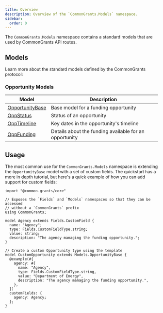 ```yaml
---
title: Overview
description: Overview of the `CommonGrants.Models` namespace.
sidebar:
  order: 0
---
```


The `CommonGrants.Models` namespace contains a standard models that are used by CommonGrants API routes.

## Models

Learn more about the standard models defined by the CommonGrants protocol:

### Opportunity Models

| Model                                        | Description                                            |
| -------------------------------------------- | ------------------------------------------------------ |
| [OpportunityBase](/protocol/models/opp-base) | Base model for a funding opportunity                   |
| [OppStatus](/protocol/models/opp-status)     | Status of an opportunity                               |
| [OppTimeline](/protocol/models/opp-timeline) | Key dates in the opportunity's timeline                |
| [OppFunding](/protocol/models/opp-funding)   | Details about the funding available for an opportunity |

## Usage

The most common use for the `CommonGrants.Models` namespace is extending the `OpportunityBase` model with a set of custom fields. The quickstart has a more in depth tutorial, but here's a quick example of how you can add support for custom fields:

```typespec
import "@common-grants/core"

// Exposes the `Fields` and `Models` namespaces so that they can be accessed
// without a `CommonGrants` prefix
using CommonGrants;

model Agency extends Fields.CustomField {
  name: "Agency";
  type: Fields.CustomFieldType.string;
  value: string;
  description: "The agency managing the funding opportunity.";
}

// Create a custom Opportunity type using the template
model CustomOpportunity extends Models.OpportunityBase {
  @example(#{
    agency: #{
      name: "Agency",
      type: Fields.CustomFieldType.string,
      value: "Department of Energy",
      description: "The agency managing the funding opportunity.",
    },
  })
  customFields: {
    agency: Agency;
  };
}
```
